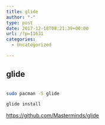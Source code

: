 ```yaml
---
title: glide
author: "-"
type: post
date: 2017-12-18T08:21:39+00:00
url: /?p=11631
categories:
  - Uncategorized

---
```

## glide
```bash
  
sudo pacman -S glide

glide install 

```

https://github.com/Masterminds/glide